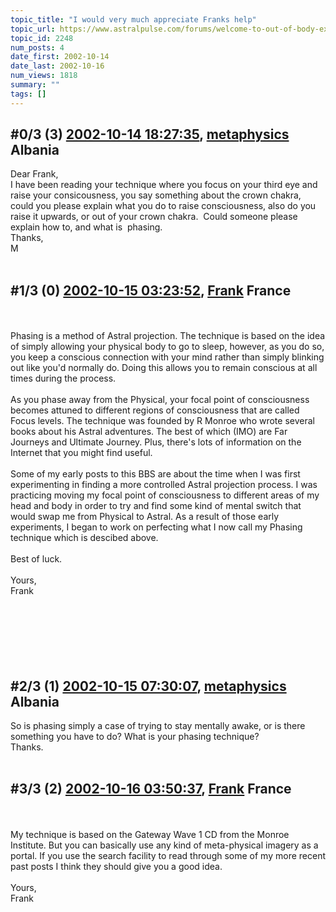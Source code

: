 ```yaml
---
topic_title: "I would very much appreciate Franks help"
topic_url: https://www.astralpulse.com/forums/welcome-to-out-of-body-experiences!/i-would-very-much-appreciate-franks-help
topic_id: 2248
num_posts: 4
date_first: 2002-10-14
date_last: 2002-10-16
num_views: 1818
summary: ""
tags: []
---
```


## \#0/3 (3) [2002-10-14 18:27:35](https://www.astralpulse.com/forums/index.php?msg=117982), [metaphysics](https://www.astralpulse.com/forums/profile/?u=1278) Albania ##
<section>
Dear Frank,
<br>
I have been reading your technique where you focus on your third eye and raise your consicousness, you say something about the crown chakra, could you please explain what you do to raise consciousness, also do you raise it upwards, or out of your crown chakra.  Could someone please explain how to, and what is  phasing.
<br>
Thanks,
<br>
M
<br>
<br>
</section>

## \#1/3 (0) [2002-10-15 03:23:52](https://www.astralpulse.com/forums/index.php?msg=14487), [Frank](https://www.astralpulse.com/forums/profile/?u=359) France ##
<section>
<br>
<br>
Phasing is a method of Astral projection. The technique is based on the idea of simply allowing your physical body to go to sleep, however, as you do so, you keep a conscious connection with your mind rather than simply blinking out like you'd normally do. Doing this allows you to remain conscious at all times during the process.
<br>
<br>
As you phase away from the Physical, your focal point of consciousness becomes attuned to different regions of consciousness that are called Focus levels. The technique was founded by R Monroe who wrote several books about his Astral adventures. The best of which (IMO) are Far Journeys and Ultimate Journey. Plus, there's lots of information on the Internet that you might find useful.
<br>
<br>
Some of my early posts to this BBS are about the time when I was first experimenting in finding a more controlled Astral projection process. I was practicing moving my focal point of consciousness to different areas of my head and body in order to try and find some kind of mental switch that would swap me from Physical to Astral. As a result of those early experiments, I began to work on perfecting what I now call my Phasing technique which is descibed above.
<br>
<br>
Best of luck.
<br>
<br>
Yours,
<br>
Frank
<br>
<br>
<br>
<br>
<br>
<br>
<br>
</section>

## \#2/3 (1) [2002-10-15 07:30:07](https://www.astralpulse.com/forums/index.php?msg=14500), [metaphysics](https://www.astralpulse.com/forums/profile/?u=1278) Albania ##
<section>
So is phasing simply a case of trying to stay mentally awake, or is there something you have to do? What is your phasing technique?
<br>
Thanks.
<br>
<br>
</section>

## \#3/3 (2) [2002-10-16 03:50:37](https://www.astralpulse.com/forums/index.php?msg=14585), [Frank](https://www.astralpulse.com/forums/profile/?u=359) France ##
<section>
<br>
<br>
My technique is based on the Gateway Wave 1 CD from the Monroe Institute. But you can basically use any kind of meta-physical imagery as a portal. If you use the search facility to read through some of my more recent past posts I think they should give you a good idea.
<br>
<br>
Yours,
<br>
Frank
<br>
<br>
<br>
</section>
